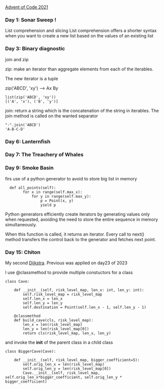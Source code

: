 [Advent of Code 2021][aoc-about]

### Day 1: Sonar Sweep ! 
 List comprehension and slicing
 List comprehension offers a shorter syntax when you want to create a new list based on the values of an existing list

### Day 3: Binary diagnostic
join and zip

zip: make an iterator than aggregate elements from each of the iterables.

The new iterator is a tuple

zip('ABCD', 'xy') --> Ax By
```  
list(zip('ABCD', 'xy'))
[('A', 'x'), ('B', 'y')]
```  

join: return a string which is the concatenation of the string in iterables.
The join method is called on the wanted separator
```  
"-".join('ABCD')
'A-B-C-D'
```

### Day 6: Lanternfish 

### Day 7: The Treachery of Whales

### Day 9: Smoke Basin
firs use of a python generator to avoid to store big list in memory
```
  def all_points(self):
        for x in range(self.max_x):
            for y in range(self.max_y):
                p = Point(x, y)
                yield p
```
Python generators efficiently create iterators by generating values only when requested, avoiding the need to store the entire sequence in memory simultaneously.

When this function is called, it returns an iterator. Every call to next() method transfers the control back to the generator and fetches next point.

### Day 15: Chiton

My second [Dijkstra][Dijkstra].
Previous was applied on day23 of 2023

I use @classmethod to provide multiple constuctors for a class

```
class Cave:

    def __init__(self, risk_level_map, len_x: int, len_y: int):
        self.risk_level_map = risk_level_map
        self.len_x = len_x
        self.len_y = len_y
        self.destination = Point(self.len_x - 1, self.len_y - 1)

    @classmethod
    def build_cave(cls, risk_level_map):
        len_x = len(risk_level_map)
        len_y = len(risk_level_map[0])
        return cls(risk_level_map, len_x, len_y)

```
and invoke the __init__ of the parent class in a child class 

```
class BiggerCave(Cave):

    def __init__(self, risk_level_map, bigger_coefficient=5):
        self.orig_len_x = len(risk_level_map)
        self.orig_len_y = len(risk_level_map[0])
        Cave.__init__(self, risk_level_map,  self.orig_len_x*bigger_coefficient, self.orig_len_y * bigger_coefficient)
```

[aoc-about]:   https://adventofcode.com/2021/about
[Dijkstra]: https://builtin.com/software-engineering-perspectives/dijkstras-algorithm
